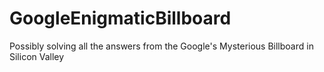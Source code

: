 # GoogleEnigmaticBillboard
Possibly solving all the answers from the Google's Mysterious Billboard in Silicon Valley
